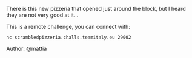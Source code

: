 There is this new pizzeria that opened just around the block, but I heard they are not very good at it...

This is a remote challenge, you can connect with:

`nc scrambledpizzeria.challs.teamitaly.eu 29002`

Author: @mattia